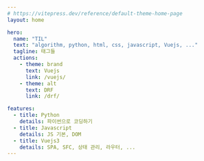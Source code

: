```yaml
---
# https://vitepress.dev/reference/default-theme-home-page
layout: home

hero:
  name: "TIL"
  text: "algorithm, python, html, css, javascript, Vuejs, ..."
  tagline: 태그들
  actions:
    - theme: brand
      text: Vuejs
      link: /vuejs/
    - theme: alt
      text: DRF
      link: /drf/

features:
  - title: Python
    details: 파이썬으로 코딩하기
  - title: Javascript
    details: JS 기본, DOM
  - title: Vuejs3
    details: SPA, SFC, 상태 관리, 라우터, ...
---
```


